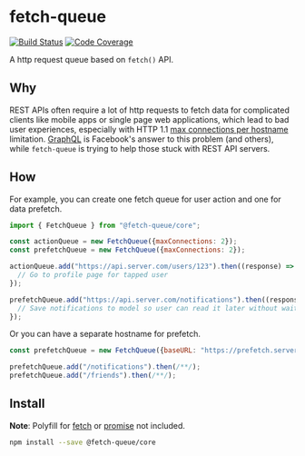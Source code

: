 # fetch-queue

[![Build Status](https://travis-ci.org/evan-liu/fetch-queue.svg?branch=master)](https://travis-ci.org/evan-liu/fetch-queue)
[![Code Coverage](https://codecov.io/gh/evan-liu/fetch-queue/branch/master/graph/badge.svg)](https://codecov.io/gh/evan-liu/fetch-queue)

A http request queue based on `fetch()` API. 

## Why

REST APIs often require a lot of http requests to fetch data for complicated clients like mobile apps or single page web applications, which lead to bad user experiences, especially with HTTP 1.1 [max connections per hostname](http://www.browserscope.org/?category=network) limitation. [GraphQL](http://graphql.org) is Facebook's answer to this problem (and others), while `fetch-queue` is trying to help those stuck with REST API servers.
    
## How

For example, you can create one fetch queue for user action and one for data prefetch. 

```javascript
import { FetchQueue } from "@fetch-queue/core";

const actionQueue = new FetchQueue({maxConnections: 2});
const prefetchQueue = new FetchQueue({maxConnections: 2});

actionQueue.add("https://api.server.com/users/123").then((response) => {
  // Go to profile page for tapped user  
});

prefetchQueue.add("https://api.server.com/notifications").then((response) => {
  // Save notifications to model so user can read it later without waiting
});
```

Or you can have a separate hostname for prefetch. 

```javascript
const prefetchQueue = new FetchQueue({baseURL: "https://prefetch.server.com"}); // maxConnections is 4 by default

prefetchQueue.add("/notifications").then(/**/);
prefetchQueue.add("/friends").then(/**/);

```

## Install
 
**Note**: Polyfill for [fetch](https://github.com/github/fetch) or [promise](https://github.com/taylorhakes/promise-polyfill) not included. 

```sh
npm install --save @fetch-queue/core
```
